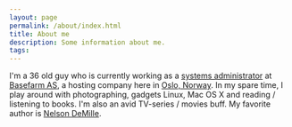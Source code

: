 ```yaml
---
layout: page
permalink: /about/index.html
title: About me
description: Some information about me.
tags: 
---
```


I'm a 36 old guy who is currently working as a [systems administrator][4] at [Basefarm AS][1], a hosting company here in [Oslo, Norway][2].
In my spare time, I play around with photographing, gadgets Linux, Mac OS X and reading / listening to books. I'm also an avid TV-series / movies buff. My favorite author is [Nelson DeMille][3].

[1]: https://www.basefarm.com/en/
[2]: http://en.wikipedia.org/wiki/Oslo
[3]: http://en.wikipedia.org/wiki/Nelson_DeMille
[4]: http://en.wikipedia.org/wiki/System_administrator
